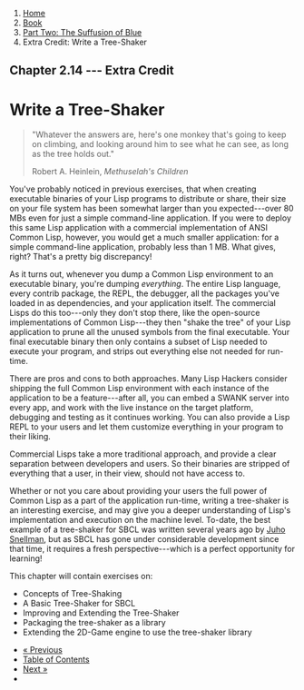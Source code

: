 <ol class="breadcrumb">
  <li><a href="/">Home</a></li>
  <li><a href="/book/">Book</a></li>
  <li><a href="/book/2-0-0-overview/">Part Two: The Suffusion of Blue</a></li>
  <li class="active">Extra Credit: Write a Tree-Shaker</li>
</ol>

## Chapter 2.14 --- Extra Credit

# Write a Tree-Shaker

> "Whatever the answers are, here's one monkey that's going to keep on climbing, and looking around him to see what he can see, as long as the tree holds out."
> <footer>Robert A. Heinlein, <em>Methuselah's Children</em></footer>

You've probably noticed in previous exercises, that when creating executable binaries of your Lisp programs to distribute or share, their size on your file system has been somewhat larger than you expected---over 80 MBs even for just a simple command-line application.  If you were to deploy this same Lisp application with a commercial implementation of ANSI Common Lisp, however, you would get a much smaller application: for a simple command-line application, probably less than 1 MB.  What gives, right?  That's a pretty big discrepancy!

As it turns out, whenever you dump a Common Lisp environment to an executable binary, you're dumping *everything*.  The entire Lisp language, every contrib package, the REPL, the debugger, all the packages you've loaded in as dependencies, and your application itself.  The commercial Lisps do this too---only they don't stop there, like the open-source implementations of Common Lisp---they then "shake the tree" of your Lisp application to prune all the unused symbols from the final executable.  Your final executable binary then only contains a subset of Lisp needed to execute your program, and strips out everything else not needed for run-time.

There are pros and cons to both approaches.  Many Lisp Hackers consider shipping the full Common Lisp environment with each instance of the application to be a feature---after all, you can embed a SWANK server into every app, and work with the live instance on the target platform, debugging and testing as it continues working.  You can also provide a Lisp REPL to your users and let them customize everything in your program to their liking.

Commercial Lisps take a more traditional approach, and provide a clear separation between developers and users.  So their binaries are stripped of everything that a user, in their view, should not have access to.

Whether or not you care about providing your users the full power of Common Lisp as a part of the application run-time, writing a tree-shaker is an interesting exercise, and may give you a deeper understanding of Lisp's implementation and execution on the machine level.  To-date, the best example of a tree-shaker for SBCL was written several years ago by [Juho Snellman](http://jsnell.iki.fi/blog/archive/2005-07-06.html), but as SBCL has gone under considerable development since that time, it requires a fresh perspective---which is a perfect opportunity for learning!

This chapter will contain exercises on:

* Concepts of Tree-Shaking
* A Basic Tree-Shaker for SBCL
* Improving and Extending the Tree-Shaker
* Packaging the tree-shaker as a library
* Extending the 2D-Game engine to use the tree-shaker library

<ul class="pager">
  <li class="previous"><a href="/book/2-13-0-compiler/">&laquo; Previous</a></li>
  <li><a href="/book/">Table of Contents</a></li>
  <li class="next"><a href="/book/2-15-0-docs-and-inspection/">Next &raquo;</a><li>
</ul>
